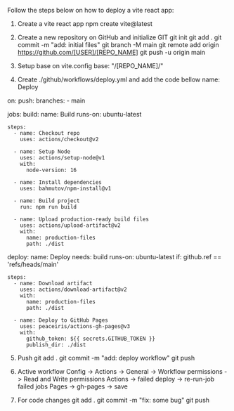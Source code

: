 Follow the steps below on how to deploy a vite react app:

01. Create a vite react app
npm create vite@latest

3. Create a new repository on GitHub and initialize GIT
git init 
git add . 
git commit -m "add: initial files" 
git branch -M main 
git remote add origin https://github.com/[USER]/[REPO_NAME] 
git push -u origin main

5. Setup base on vite.config
base: "/[REPO_NAME]/"

7. Create ./github/workflows/deploy.yml and add the code bellow
name: Deploy

on:
  push:
    branches:
      - main

jobs:
  build:
    name: Build
    runs-on: ubuntu-latest

    steps:
      - name: Checkout repo
        uses: actions/checkout@v2

      - name: Setup Node
        uses: actions/setup-node@v1
        with:
          node-version: 16

      - name: Install dependencies
        uses: bahmutov/npm-install@v1

      - name: Build project
        run: npm run build

      - name: Upload production-ready build files
        uses: actions/upload-artifact@v2
        with:
          name: production-files
          path: ./dist

  deploy:
    name: Deploy
    needs: build
    runs-on: ubuntu-latest
    if: github.ref == 'refs/heads/main'

    steps:
      - name: Download artifact
        uses: actions/download-artifact@v2
        with:
          name: production-files
          path: ./dist

      - name: Deploy to GitHub Pages
        uses: peaceiris/actions-gh-pages@v3
        with:
          github_token: ${{ secrets.GITHUB_TOKEN }}
          publish_dir: ./dist
          
05. Push
git add . 
git commit -m "add: deploy workflow" 
git push

7. Active workflow
Config -> Actions -> General -> Workflow permissions -> Read and Write permissions 
Actions -> failed deploy -> re-run-job failed jobs 
Pages -> gh-pages -> save

06. For code changes
git add . 
git commit -m "fix: some bug" 
git push
